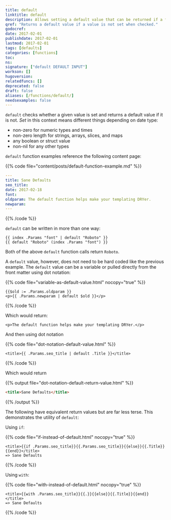 ```yaml
---
title: default
linktitle: default
description: Allows setting a default value that can be returned if a first value is not set.
qref: "Returns a default value if a value is not set when checked."
godocref:
date: 2017-02-01
publishdate: 2017-02-01
lastmod: 2017-02-01
tags: [defaults]
categories: [functions]
toc:
ns:
signature: ["default DEFAULT INPUT"]
workson: []
hugoversion:
relatedfuncs: []
deprecated: false
draft: false
aliases: [/functions/default/]
needsexamples: false
---
```


`default` checks whether a given value is set and returns a default value if it is not. *Set* in this context means different things depending on date type:

* non-zero for numeric types and times
* non-zero length for strings, arrays, slices, and maps
* any boolean or struct value
* non-nil for any other types

`default` function examples reference the following content page:

{{% code file="content/posts/default-function-example.md" %}}
```yaml
---
title: Sane Defaults
seo_title:
date: 2017-02-18
font:
oldparam: The default function helps make your templating DRYer.
newparam:
---
```
{{% /code %}}

`default` can be written in more than one way:

```golang
{{ index .Params "font" | default "Roboto" }}
{{ default "Roboto" (index .Params "font") }}
```

Both of the above `default` function calls return `Roboto`.

A `default` value, however, does not need to be hard coded like the previous example. The `default` value can be a variable or pulled directly from the front matter using dot notation:

{{% code file="variable-as-default-value.html" nocopy="true" %}}
```golang
{{$old := .Params.oldparam }}
<p>{{ .Params.newparam | default $old }}</p>
```
{{% /code %}}

Which would return:

```
<p>The default function helps make your templating DRYer.</p>
```

And then using dot notation

{{% code file="dot-notation-default-value.html" %}}
```golang
<title>{{ .Params.seo_title | default .Title }}</title>
```
{{% /code %}}

Which would return

{{% output file="dot-notation-default-return-value.html" %}}
```html
<title>Sane Defaults</title>
```
{{% /output %}}

The following have equivalent return values but are far less terse. This demonstrates the utility of `default`:

Using `if`:

{{% code file="if-instead-of-default.html" nocopy="true" %}}
```golang
<title>{{if .Params.seo_title}}{{.Params.seo_title}}{{else}}{{.Title}}{{end}}</title>
=> Sane Defaults
```
{{% /code %}}

Using `with`:

{{% code file="with-instead-of-default.html" nocopy="true" %}}
```golang
<title>{{with .Params.seo_title}}{{.}}{{else}}{{.Title}}{{end}}</title>
=> Sane Defaults
```
{{% /code %}}





